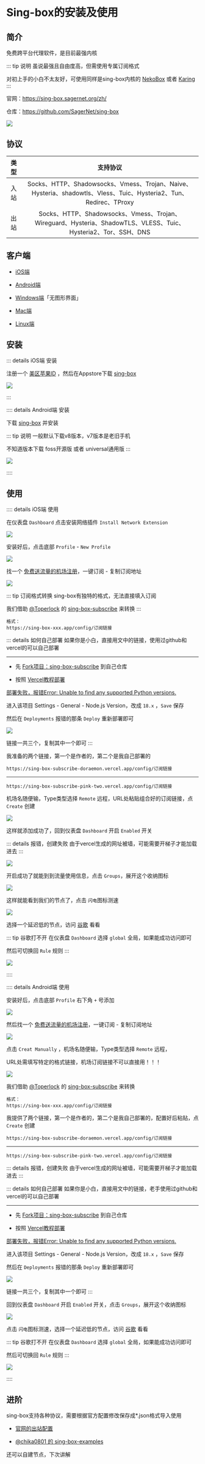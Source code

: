 # Sing-box的安装及使用






## 简介

免费跨平台代理软件，是目前最强内核

::: tip 说明
虽说最强且自由度高，但需使用专属订阅格式

对初上手的小白不太友好，可使用同样是sing-box内核的 [NekoBox](./NekoBox.md) 或者 [Karing](./Karing.md)
:::

官网：https://sing-box.sagernet.org/zh/

仓库：https://github.com/SagerNet/sing-box


![](/singbox/singbox.png)


## 协议


| 类型 | 支持协议 |
|:-:|:-:|
| 入站 | Socks、HTTP、Shadowsocks、Vmess、Trojan、Naive、Hysteria、shadowtls、Vless、Tuic、Hysteria2、Tun、Redirec、TProxy |
| 出站 | Socks、HTTP、Shadowsocks、Vmess、Trojan、Wireguard、Hysteria、ShadowTLS、VLESS、Tuic、Hysteria2、Tor、SSH、DNS |


## 客户端

- [iOS端](https://apps.apple.com/us/app/sing-box/id6451272673)

- [Android端](https://github.com/SagerNet/sing-box/releases)

- [Windows端](https://github.com/SagerNet/sing-box/releases)「无图形界面」

- [Mac端](https://github.com/SagerNet/sing-box/releases)

- [Linux端](https://github.com/SagerNet/sing-box/releases)


## 安装

::: details iOS端 安装

注册一个 [美区苹果ID](../iPhone/Apple_ID.md) ，然后在Appstore下载 [sing-box](https://apps.apple.com/us/app/sing-box/id6451272673)

![](/singbox/ios/ios-01.png)

:::




:::: details Android端 安装

下载 [sing-box](https://github.com/SagerNet/sing-box/releases) 并安装

::: tip 说明
一般默认下载v8版本，v7版本是老旧手机

不知道版本下载 foss开源版 或者 universal通用版
:::

![](/singbox/android/android-01.png)

::::






## 使用



:::: details iOS端 使用

在仪表盘 `Dashboard` 点击安装网络插件 `Install Network Extension`

![](/singbox/ios/ios-02.png)

安装好后，点击底部 `Profile` - `New Profile`

![](/singbox/ios/ios-03.png)

找一个 [免费送流量的机场注册](./channel.md)，一键订阅 - 复制订阅地址


![](/singbox/ios/ios-04.png)

::: tip 订阅格式转换
sing-box有独特的格式，无法直接填入订阅

我们借助 [@Toperlock](https://github.com/Toperlock/) 的 [sing-box-subscribe](https://github.com/Toperlock/sing-box-subscribe/) 来转换
:::

```
格式：
https://sing-box-xxx.app/config/订阅链接
```

::: details 如何自己部署
如果你是小白，直接用文中的链接，使用过github和vercel的可以自己部署

---

* 先 [Fork项目：sing-box-subscribe](https://github.com/Toperlock/sing-box-subscribe/) 到自己仓库

* 按照 [Vercel教程部署](https://github.com/Toperlock/sing-box-subscribe/blob/main/docs/vercel-cn.md)

[部署失败，报错Error: Unable to find any supported Python versions.](https://github.com/Toperlock/sing-box-subscribe/issues/65)

进入该项目 Settings - General - Node.js Version，改成 `18.x` ，`Save` 保存

然后在 `Deployments` 报错的那条 `Deploy` 重新部署即可

![](/singbox/ios/ios-05.png)

链接一共三个，复制其中一个即可
:::


我准备的两个链接，第一个是作者的，第二个是我自己部署的

```
https://sing-box-subscribe-doraemon.vercel.app/config/订阅链接
```
---

```
https://sing-box-subscribe-pink-two.vercel.app/config/订阅链接
```

机场名随便输，Type类型选择 `Remote` 远程，URL处粘贴组合好的订阅链接，点 `Create` 创建

![](/singbox/ios/ios-06.png)

这样就添加成功了，回到仪表盘 `Dashboard` 开启 `Enabled` 开关

::: details 报错，创建失败
由于vercel生成的网址被墙，可能需要开梯子才能加载进去
:::

![](/singbox/ios/ios-07.png)

开启成功了就能到到流量使用信息，点击 `Groups`，展开这个收纳图标

![](/singbox/ios/ios-08.png)

这样就能看到我们的节点了，点击 `闪电`图标测速


![](/singbox/ios/ios-09.png)

选择一个延迟低的节点，访问 [谷歌](https://www.google.com) 看看

::: tip 谷歌打不开
在仪表盘 `Dashboard` 选择 `global` 全局，如果能成功访问即可

然后可切换回 `Rule` 规则
:::

![](/singbox/ios/ios-10.png)

::::









:::: details Android端 使用

安装好后，点击底部 `Profile` 右下角 `+` 号添加

![](/singbox/android/android-02.png)


然后找一个 [免费送流量的机场注册](./channel.md)，一键订阅 - 复制订阅地址

![](/singbox/android/android-03.png)



点击 `Creat Manually` ，机场名随便输，Type类型选择 `Remote` 远程，

URL处需填写特定的格式链接，机场订阅链接不可以直接用！！！


![](/singbox/android/android-04.png)


我们借助 [@Toperlock](https://github.com/Toperlock/) 的 [sing-box-subscribe](https://github.com/Toperlock/sing-box-subscribe/) 来转换

```
格式：
https://sing-box-xxx.app/config/订阅链接
```

我提供了两个链接，第一个是作者的，第二个是我自己部署的，配置好后粘贴，点 `Create` 创建

```
https://sing-box-subscribe-doraemon.vercel.app/config/订阅链接
```
---

```
https://sing-box-subscribe-pink-two.vercel.app/config/订阅链接
```

::: details 报错，创建失败
由于vercel生成的网址被墙，可能需要开梯子才能加载进去
:::

::: details 如何自己部署
如果你是小白，直接用文中的链接，老手使用过github和vercel的可以自己部署

---

* 先 [Fork项目：sing-box-subscribe](https://github.com/Toperlock/sing-box-subscribe/) 到自己仓库

* 按照 [Vercel教程部署](https://github.com/Toperlock/sing-box-subscribe/blob/main/docs/vercel-cn.md)

[部署失败，报错Error: Unable to find any supported Python versions.](https://github.com/Toperlock/sing-box-subscribe/issues/65)

进入该项目 Settings - General - Node.js Version，改成 `18.x` ，`Save` 保存

然后在 `Deployments` 报错的那条 `Deploy` 重新部署即可

![](/singbox/android/android-05.png)

链接一共三个，复制其中一个即可
:::



回到仪表盘 `Dashboard` 开启 `Enabled` 开关，点击 `Groups`，展开这个收纳图标


![](/singbox/android/android-06.png)


点击 `闪电`图标测速，选择一个延迟低的节点，访问 [谷歌](https://www.google.com) 看看

::: tip 谷歌打不开
在仪表盘 `Dashboard` 选择 `global` 全局，如果能成功访问即可

然后可切换回 `Rule` 规则
:::


![](/singbox/android/android-07.png)


::::














## 进阶

sing-box支持各种协议，需要根据官方配置修改保存成*.json格式导入使用

* [官网的出站配置](https://sing-box.sagernet.org/zh/configuration/outbound/#_3)

* [@chika0801 的 sing-box-examples](https://github.com/chika0801/sing-box-examples)


还可以自建节点，下次讲解